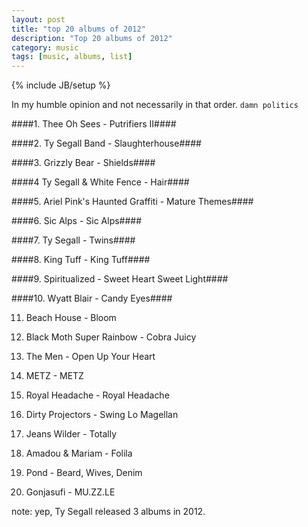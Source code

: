 ```yaml
---
layout: post
title: "top 20 albums of 2012"
description: "Top 20 albums of 2012"
category: music
tags: [music, albums, list]
---
```

{% include JB/setup %}

In my humble opinion and not necessarily in that order.  `damn politics`

####1. Thee Oh Sees - Putrifiers II####

####2. Ty Segall Band - Slaughterhouse####

####3. Grizzly Bear - Shields####

####4 Ty Segall & White Fence - Hair####

####5. Ariel Pink's Haunted Graffiti - Mature Themes####

####6. Sic Alps - Sic Alps####

####7. Ty Segall - Twins#### 

####8. King Tuff - King Tuff####  

####9. Spiritualized - Sweet Heart Sweet Light####

####10. Wyatt Blair - Candy Eyes####

11. Beach House - Bloom

12. Black Moth Super Rainbow - Cobra Juicy

13. The Men - Open Up Your Heart

14. METZ - METZ

15. Royal Headache - Royal Headache

16. Dirty Projectors - Swing Lo Magellan

17. Jeans Wilder - Totally

18. Amadou & Mariam - Folila

19. Pond - Beard, Wives, Denim

20. Gonjasufi - MU.ZZ.LE

note: yep, Ty Segall released 3 albums in 2012. 